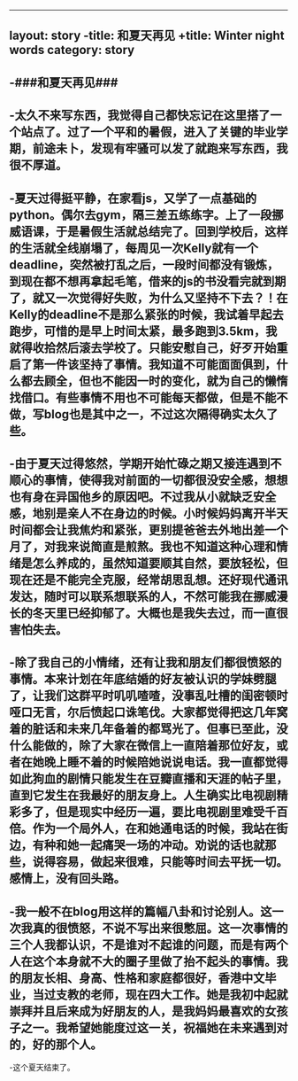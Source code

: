 ---
 layout: story
-title: 和夏天再见
+title: Winter night words
 category: story
 ---
 
-###和夏天再见###
-
-太久不来写东西，我觉得自己都快忘记在这里搭了一个站点了。过了一个平和的暑假，进入了关键的毕业学期，前途未卜，发现有牢骚可以发了就跑来写东西，我很不厚道。
-
-夏天过得挺平静，在家看js，又学了一点基础的python。偶尔去gym，隔三差五练练字。上了一段挪威语课，于是暑假生活就总结完了。回到学校后，这样的生活就全线崩塌了，每周见一次Kelly就有一个deadline，突然被打乱之后，一段时间都没有锻炼，到现在都不想再拿起毛笔，借来的js的书没看完就到期了，就又一次觉得好失败，为什么又坚持不下去？！在Kelly的deadline不是那么紧张的时候，我试着早起去跑步，可惜的是早上时间太紧，最多跑到3.5km，我就得收拾然后滚去学校了。只能安慰自己，好歹开始重启了第一件该坚持了事情。我知道不可能面面俱到，什么都去顾全，但也不能因一时的变化，就为自己的懒惰找借口。有些事情不用也不可能每天都做，但是不能不做，写blog也是其中之一，不过这次隔得确实太久了些。
-
-由于夏天过得悠然，学期开始忙碌之期又接连遇到不顺心的事情，使得我对前面的一切都很没安全感，想想也有身在异国他乡的原因吧。不过我从小就缺乏安全感，地别是亲人不在身边的时候。小时候妈妈离开半天时间都会让我焦灼和紧张，更别提爸爸去外地出差一个月了，对我来说简直是煎熬。我也不知道这种心理和情绪是怎么养成的，虽然知道要顺其自然，要放轻松，但现在还是不能完全克服，经常胡思乱想。还好现代通讯发达，随时可以联系想联系的人，不然可能我在挪威漫长的冬天里已经抑郁了。大概也是我失去过，而一直很害怕失去。
-
-除了我自己的小情绪，还有让我和朋友们都很愤怒的事情。本来计划在年底结婚的好友被认识的学妹劈腿了，让我们这群平时叽叽喳喳，没事乱吐槽的闺密顿时哑口无言，尔后愤起口诛笔伐。大家都觉得把这几年窝着的脏话和未来几年备着的都骂光了。但事已至此，没什么能做的，除了大家在微信上一直陪着那位好友，或者在她晚上睡不着的时候陪她说说电话。我一直都觉得如此狗血的剧情只能发生在豆瓣直播和天涯的帖子里，直到它发生在我最好的朋友身上。人生确实比电视剧精彩多了，但是现实中经历一遍，要比电视剧里难受千百倍。作为一个局外人，在和她通电话的时候，我站在街边，有种和她一起痛哭一场的冲动。劝说的话也就那些，说得容易，做起来很难，只能等时间去平抚一切。感情上，没有回头路。
-
-我一般不在blog用这样的篇幅八卦和讨论别人。这一次我真的很愤怒，不说不写出来很憋屈。这一次事情的三个人我都认识，不是谁对不起谁的问题，而是有两个人在这个本身就不大的圈子里做了抬不起头的事情。我的朋友长相、身高、性格和家庭都很好，香港中文毕业，当过支教的老师，现在四大工作。她是我初中起就崇拜并且后来成为好朋友的人，是我妈妈最喜欢的女孩子之一。我希望她能度过这一关，祝福她在未来遇到对的，好的那个人。
-
-这个夏天结束了。
